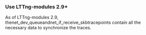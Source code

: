 ### Use LTTng-modules 2.9+

As of LTTng-modules 2.9, thenet_dev_queueandnet_if_receive_skbtracepoints contain all the necessary data to synchronize the traces.